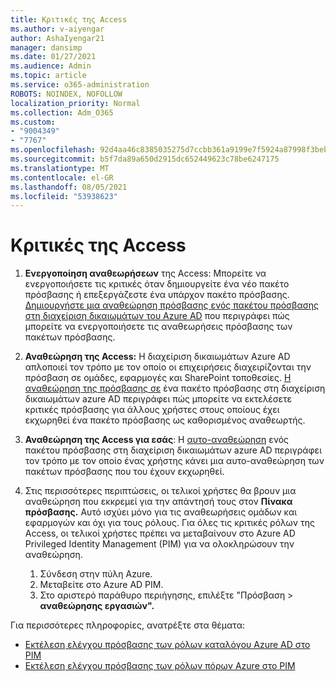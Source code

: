 ```yaml
---
title: Κριτικές της Access
ms.author: v-aiyengar
author: AshaIyengar21
manager: dansimp
ms.date: 01/27/2021
ms.audience: Admin
ms.topic: article
ms.service: o365-administration
ROBOTS: NOINDEX, NOFOLLOW
localization_priority: Normal
ms.collection: Adm_O365
ms.custom:
- "9004349"
- "7767"
ms.openlocfilehash: 92d4aa46c8385035275d7ccbb361a9199e7f5924a87998f3beba32a2b02bbcc9
ms.sourcegitcommit: b5f7da89a650d2915dc652449623c78be6247175
ms.translationtype: MT
ms.contentlocale: el-GR
ms.lasthandoff: 08/05/2021
ms.locfileid: "53938623"
---
```

# <a name="access-reviews"></a>Κριτικές της Access

1. **Ενεργοποίηση αναθεωρήσεων** της Access: Μπορείτε να ενεργοποιήσετε τις κριτικές όταν δημιουργείτε ένα νέο πακέτο πρόσβασης ή επεξεργάζεστε ένα υπάρχον πακέτο πρόσβασης. [Δημιουργήστε μια αναθεώρηση πρόσβασης ενός πακέτου πρόσβασης στη διαχείριση δικαιωμάτων του Azure AD](https://docs.microsoft.com/azure/active-directory/governance/entitlement-management-access-reviews-create) που περιγράφει πώς μπορείτε να ενεργοποιήσετε τις αναθεωρήσεις πρόσβασης των πακέτων πρόσβασης.

1. **Αναθεώρηση της Access:** Η διαχείριση δικαιωμάτων Azure AD απλοποιεί τον τρόπο με τον οποίο οι επιχειρήσεις διαχειρίζονται την πρόσβαση σε ομάδες, εφαρμογές και SharePoint τοποθεσίες. [Η αναθεώρηση της πρόσβασης σε](https://docs.microsoft.com/azure/active-directory/governance/entitlement-management-access-reviews-create) ένα πακέτο πρόσβασης στη διαχείριση δικαιωμάτων azure AD περιγράφει πώς μπορείτε να εκτελέσετε κριτικές πρόσβασης για άλλους χρήστες στους οποίους έχει εκχωρηθεί ένα πακέτο πρόσβασης ως καθορισμένος αναθεωρτής.

1. **Αναθεώρηση της Access για εσάς**: Η [αυτο-αναθεώρηση](https://docs.microsoft.com/azure/active-directory/governance/entitlement-management-access-reviews-self-review) ενός πακέτου πρόσβασης στη διαχείριση δικαιωμάτων azure AD περιγράφει τον τρόπο με τον οποίο ένας χρήστης κάνει μια αυτο-αναθεώρηση των πακέτων πρόσβασης που του έχουν εκχωρηθεί.

1. Στις περισσότερες περιπτώσεις, οι τελικοί χρήστες θα βρουν μια αναθεώρηση που εκκρεμεί για την απάντησή τους στον **Πίνακα πρόσβασης.** Αυτό ισχύει μόνο για τις αναθεωρήσεις ομάδων και εφαρμογών και όχι για τους ρόλους. Για όλες τις κριτικές ρόλων της Access, οι τελικοί χρήστες πρέπει να μεταβαίνουν στο Azure AD Privileged Identity Management (PIM) για να ολοκληρώσουν την αναθεώρηση.

    1. Σύνδεση στην πύλη Azure.
    2. Μεταβείτε στο Azure AD PIM.
    3. Στο αριστερό παράθυρο περιήγησης, επιλέξτε "Πρόσβαση   >  **αναθεώρησης εργασιών".**
    
Για περισσότερες πληροφορίες, ανατρέξτε στα θέματα:

- [Εκτέλεση ελέγχου πρόσβασης των ρόλων καταλόγου Azure AD στο PIM ](https://docs.microsoft.com/azure/active-directory/privileged-identity-management/pim-how-to-perform-security-review/)
- [Εκτέλεση ελέγχου πρόσβασης των ρόλων πόρων Azure στο PIM](https://docs.microsoft.com/azure/active-directory/privileged-identity-management/pim-resource-roles-perform-access-review/)